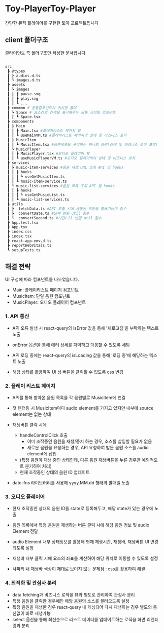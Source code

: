 # Toy-PlayerToy-Player
간단한 뮤직 플레이어를 구현한 토이 프로젝트입니다

## client 폴더구조
클라이언트 측 폴더구조만 작성한 문서입니다.

```bash

src
 ┣ @types
 ┃ ┣ audios.d.ts
 ┃ ┗ images.d.ts
 ┣ assets
 ┃ ┗ images
 ┃ ┃ ┣ pause.svg
 ┃ ┃ ┣ play.svg
 ┃ ┃ ┗ ...
 ┣ common # 공통컴포넌트가 위치한 폴더
 ┃ ┗ Space # 요소간의 간격을 표시해주는 공통 스타일 컴포넌트
 ┃ ┃ ┗ Space.tsx
 ┣ components
 ┃ ┣ Main
 ┃ ┃ ┣ Main.tsx #플레이리스트 페이지 뷰
 ┃ ┃ ┗ useMainVM.ts #플레이리스트 페이지의 상태 및 비즈니스 로직
 ┃ ┣ MusicItem
 ┃ ┃ ┗ MusicItem.tsx #음원목록을 구성하는 하나의 음원(상태 및 비즈니스 로직 포함)
 ┃ ┗ MusicPlayer
 ┃ ┃ ┣ MusicPlayer.tsx #오디오 플레이어 뷰
 ┃ ┃ ┗ useMusicPlayerVM.ts #오디오 플레이어의 상태 및 비즈니스 로직
 ┣ services
 ┃ ┣ music-item-services #음원 재생 URL 조회 API 및 hooks
 ┃ ┃ ┣ hooks
 ┃ ┃ ┃ ┗ useGetMusicItem.ts
 ┃ ┃ ┗ music-item-service.ts
 ┃ ┗ music-list-services #음원 목록 조회 API 및 hooks
 ┃ ┃ ┣ hooks
 ┃ ┃ ┃ ┗ useGetMusicList.ts
 ┃ ┃ ┗ music-list-services.ts
 ┣ utils
 ┃ ┣  fetchData.ts #API 호출 시에 공통된 부분을 활용가능한 함수
 ┃ ┣  convertDate.ts #날짜 변환 util 함수
 ┃ ┗  convertSecond.ts #시간(초) 변환 util 함수
 ┣ App.test.tsx
 ┣ App.tsx
 ┣ index.css
 ┣ index.tsx
 ┣ react-app-env.d.ts
 ┣ reportWebVitals.ts
 ┗ setupTests.ts

```

## 해결 전략

UI 구성에 따라 컴포넌트를 나누었습니다.

- Main: 플레이리스트 페이지 컴포넌트
- MusicItem: 단일 음원 컴포넌트
- MusicPlayer: 오디오 플레이어 컴포넌트

### 1. API 통신

- API 오류 발생 시 react-query의 isError 값을 통해 '새로고침'을 부탁하는 텍스트 노출
- onError 옵션을 통해 에러 상세를 파악하고 대응할 수 있도록 세팅

- API 로딩 중에는 react-query의 isLoading 값을 통해 '로딩 중'에 해당하는 텍스트 노출
- 해당 상태를 활용하여 UI 상 버튼을 클릭할 수 없도록 css 변경

### 2. 플레이 리스트 페이지

- API를 통해 받아온 음원 목록을 각 음원별로 MusicItem에 연결
- 첫 렌더링 시 MusicItem마다 audio element를 가지고 있지만 내부에 source element는 없는 상태
- 재생버튼 클릭 시에

  - handleControlClick 호출
    - 이미 조작중인 음원을 재생/중지 하는 경우, 소스를 삽입할 필요가 없음
    - 새로운 음원을 요청하는 경우, API 요청하여 받은 음원 소스를 audio element에 삽입
  - (특정 음원이 재생 중인 상태인데, 다른 음원 재생버튼을 누른 경우만 예외적으로 분기하여 처리)
  - 현재 조작중인 상태의 음원 ID 업데이트

- date-fns 라이브러리를 사용해 yyyy.MM.dd 형태의 발매일 노출

### 3. 오디오 플레이어

- 현재 조작중인 상태의 음원 ID를 state로 등록해두고, 해당 state가 있는 경우에 노출
- 음원 목록에서 특정 음원을 재생하는 버튼 클릭 시에 해당 음원 정보 및 audio Element 전달
- audio Element 내부 상태정보를 활용해 현재 재생시간, 재생바, 재생버튼 UI 변경되도록 설정
- 재생바 내부 클릭 시에 요소의 좌표를 계산하여 해당 위치로 이동할 수 있도록 설정

- 사파리 내 재생바 색상이 제대로 보이지 않는 문제점 : css를 활용하여 해결

### 4. 최적화 및 관심사 분리

- data fetching과 비즈니스 로직을 뷰와 별도로 관리하여 관심사 분리
- 특정 음원을 클릭한 경우에만 해당 음원의 소스를 불러오도록 설정
- 특정 음원을 재생한 경우 react-query 내 캐싱되어 다시 재생하는 경우 별도의 통신없이 바로 재생가능
- select 옵션을 통해 최신순으로 리스트 데이터를 업데이트하는 로직을 화면 리렌더링과 분리
